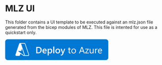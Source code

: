 # MLZ UI

This folder contains a UI template to be executed against an mlz.json file generated from the bicep modules of MLZ.   This file is intented for use as a quickstart only.

[![Deploy To Azure](../docs/imgs/deploytoazure.svg?sanitize=true)](https://portal.azure.com/#blade/Microsoft_Azure_CreateUIDef/CustomDeploymentBlade/uri/https%3A%2F%2Fraw.githubusercontent.com%2FAzure%2Fmissionlz%2Fbreestryker%2Fbicep_ui%2Fsrc%2Fbicep%2Fui%2Fmlz.json/uiFormDefinitionUri/https%3A%2F%2Fraw.githubusercontent.com%2FAzure%2Fmissionlz%2Fbreestryker%2Fbicep_ui%2Fsrc%2Fbicep%2Fui%2Fmlz-portal.json)
